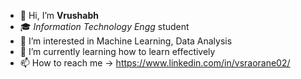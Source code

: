 - 👋 Hi, I’m **Vrushabh**
- 🎓 *Information Technology Engg* student
- 👀 I’m interested in Machine Learning, Data Analysis
- 🌱 I’m currently learning how to learn effectively
- 📫 How to reach me -> https://www.linkedin.com/in/vsraorane02/
<!---
Vrushabh6300/Vrushabh6300 is a ✨ special ✨ repository because its `README.md` (this file) appears on your GitHub profile.
You can click the Preview link to take a look at your changes.
--->
